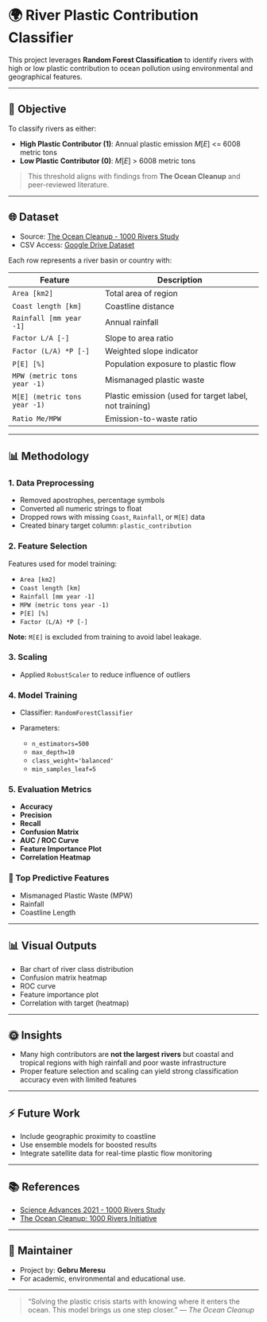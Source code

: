 # 🌍 River Plastic Contribution Classifier

This project leverages **Random Forest Classification** to identify rivers with high or low plastic contribution to ocean pollution using environmental and geographical features.

---

## 🔖 Objective

To classify rivers as either:

* **High Plastic Contributor (1)**: Annual plastic emission $`M[E]`$ <= 6008 metric tons
* **Low Plastic Contributor (0)**: $`M[E]`$ > 6008 metric tons

> This threshold aligns with findings from **The Ocean Cleanup** and peer-reviewed literature.

---

## 🌐 Dataset

* Source: [The Ocean Cleanup - 1000 Rivers Study](https://theoceancleanup.com/press/press-releases/1000-rivers-emit-nearly-80-of-riverine-plastic-pollution-into-worlds-oceans-newly-published-research-shows/)
* CSV Access: [Google Drive Dataset](https://drive.google.com/file/d/1zIk9JOdJEu9YF7Xuv2C8f2Q8ySfG3nHd/view?usp=drive_link)

Each row represents a river basin or country with:

| Feature                      | Description                                            |
| ---------------------------- | ------------------------------------------------------ |
| `Area [km2]`                 | Total area of region                                   |
| `Coast length [km]`          | Coastline distance                                     |
| `Rainfall [mm year -1]`      | Annual rainfall                                        |
| `Factor L/A [-]`             | Slope to area ratio                                    |
| `Factor (L/A) *P [-]`        | Weighted slope indicator                               |
| `P[E] [%]`                   | Population exposure to plastic flow                    |
| `MPW (metric tons year -1)`  | Mismanaged plastic waste                               |
| `M[E] (metric tons year -1)` | Plastic emission (used for target label, not training) |
| `Ratio Me/MPW`               | Emission-to-waste ratio                                |

---

## 📊 Methodology

### 1. **Data Preprocessing**

* Removed apostrophes, percentage symbols
* Converted all numeric strings to float
* Dropped rows with missing `Coast`, `Rainfall`, or `M[E]` data
* Created binary target column: `plastic_contribution`

### 2. **Feature Selection**

Features used for model training:

* `Area [km2]`
* `Coast length [km]`
* `Rainfall [mm year -1]`
* `MPW (metric tons year -1)`
* `P[E] [%]`
* `Factor (L/A) *P [-]`

**Note:** `M[E]` is excluded from training to avoid label leakage.

### 3. **Scaling**

* Applied `RobustScaler` to reduce influence of outliers

### 4. **Model Training**

* Classifier: `RandomForestClassifier`
* Parameters:

  * `n_estimators=500`
  * `max_depth=10`
  * `class_weight='balanced'`
  * `min_samples_leaf=5`

### 5. **Evaluation Metrics**

* **Accuracy**
* **Precision**
* **Recall**
* **Confusion Matrix**
* **AUC / ROC Curve**
* **Feature Importance Plot**
* **Correlation Heatmap**


### 🌟 Top Predictive Features

* Mismanaged Plastic Waste (MPW)
* Rainfall
* Coastline Length

---

## 📊 Visual Outputs

* Bar chart of river class distribution
* Confusion matrix heatmap
* ROC curve
* Feature importance plot
* Correlation with target (heatmap)

---

## 🌞 Insights

* Many high contributors are **not the largest rivers** but coastal and tropical regions with high rainfall and poor waste infrastructure
* Proper feature selection and scaling can yield strong classification accuracy even with limited features

---

## ⚡ Future Work

* Include geographic proximity to coastline
* Use ensemble models for boosted results
* Integrate satellite data for real-time plastic flow monitoring

---

## 📚 References

* [Science Advances 2021 - 1000 Rivers Study](https://www.science.org/doi/10.1126/sciadv.aaz5803)
* [The Ocean Cleanup: 1000 Rivers Initiative](https://theoceancleanup.com/1000rivers)

---

## 🤖 Maintainer

* Project by: **Gebru Meresu**
* For academic, environmental and educational use.

---

> “Solving the plastic crisis starts with knowing where it enters the ocean. This model brings us one step closer.” — *The Ocean Cleanup*
